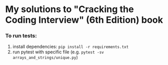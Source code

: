 # My solutions to "Cracking the Coding Interview" (6th Edition) book

### To run tests:
1. install dependencies: `pip install -r requirements.txt`
2. run pytest with specific file (e.g. `pytest -sv arrays_and_strings/unique.py`)

